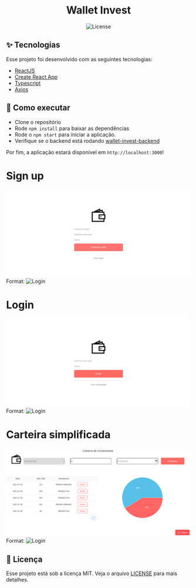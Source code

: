 <h1 align="center">Wallet Invest</h1>

<p align="center">
  <img alt="License" src="https://img.shields.io/static/v1?label=license&message=MIT&color=8257E5&labelColor=000000">

</p>

## ✨ Tecnologias

Esse projeto foi desenvolvido com as seguintes tecnologias:

- [ReactJS](https://pt-br.reactjs.org/)
- [Create React App](https://create-react-app.dev/)
- [Typescript](https://www.typescriptlang.org/)
- [Axios](https://axios-http.com/docs/intro)

## 🚀 Como executar

- Clone o repositório
- Rode `npm install` para baixar as dependências
- Rode o `npm start` para iniciar a aplicação.
- Verifique se o backend está rodando [wallet-invest-backend](https://github.com/brandao-andre/wallet_invest)

Por fim, a aplicação estará disponível em `http://localhost:3000`!

# Sign up

![Signup view](/screen_shots/screenshot_sign_up.png)
Format: ![Login](https://github.com/brandao-andre/wallet_invest_frontend/screen_shots/screenshot_sign_up.png)

# Login

![Login view](/screen_shots/screenshot_login.png)
Format: ![Login](https://github.com/brandao-andre/wallet_invest_frontend/screen_shots/screenshot_login.png)

# Carteira simplificada

![Carteira view](/screen_shots/screenshot_carteira.png)
Format: ![Login](https://github.com/brandao-andre/wallet_invest_frontend/screen_shots/screenshot_carteira.png)

## 📄 Licença

Esse projeto está sob a licença MIT. Veja o arquivo [LICENSE](LICENSE.md) para mais detalhes.
